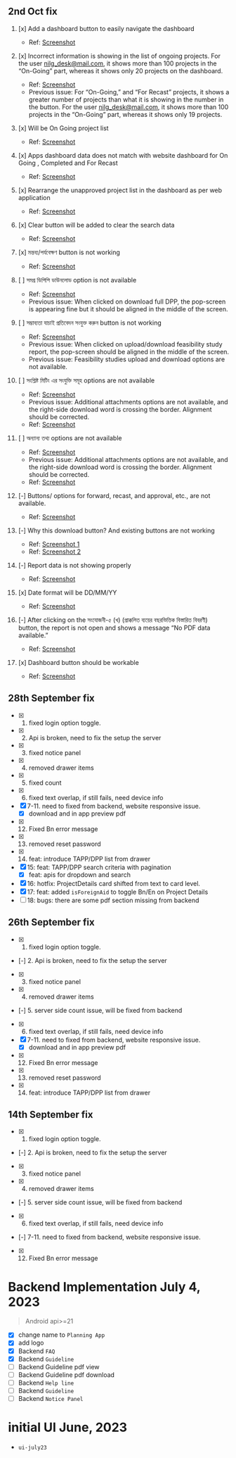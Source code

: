 ## 2nd Oct fix

1. [x] Add a dashboard button to easily navigate the dashboard

   - Ref: [Screenshot](https://prnt.sc/mPpq8wPpYdLs)

2. [x] Incorrect information is showing in the list of ongoing projects. For the user nilg_desk@mail.com, it shows more than 100 projects in the “On-Going” part, whereas it shows only 20 projects on the dashboard.

   - Ref: [Screenshot](https://prnt.sc/Zv6wyyFjypoN)
   - Previous issue: For “On-Going,” and “For Recast” projects, it shows a greater number of projects than what it is showing in the number in the button. For the user nilg_desk@mail.com, it shows more than 100 projects in the “On-Going” part, whereas it shows only 19 projects.

3. [x] Will be On Going project list

   - Ref: [Screenshot](https://prnt.sc/gbWt6be_B_CF)

4. [x] Apps dashboard data does not match with website dashboard for On Going , Completed and For Recast

   - Ref: [Screenshot](https://prnt.sc/b_SwyrE76sXV)

5. [x] Rearrange the unapproved project list in the dashboard as per web application

   - Ref: [Screenshot](https://prnt.sc/syTRQw-fkpHT)

6. [x] Clear button will be added to clear the search data

   - Ref: [Screenshot](https://prnt.sc/z2Iw_jwdjRb7)

7. [x] মন্তব্য/পর্যবেক্ষণ button is not working

   - Ref: [Screenshot](https://prnt.sc/7yHp1r0xaFgL)

8. [ ] সমগ্র ডিপিপি ডাউনলোড option is not available

   - Ref: [Screenshot](https://prnt.sc/KLAY9OADs1EP)
   - Previous issue: When clicked on download full DPP, the pop-screen is appearing fine but it should be aligned in the middle of the screen.

9. [ ] সম্ভাব্যতা যাচাই প্রতিবেদন সংযুক্ত করুন button is not working

   - Ref: [Screenshot](https://prnt.sc/AsZz7ZrcUel9)
   - Previous issue: When clicked on upload/download feasibility study report, the pop-screen should be aligned in the middle of the screen.
   - Previous issue: Feasibility studies upload and download options are not available.

10. [ ] সংশ্লিষ্ট মিটিং এর সংযুক্তি সমূহ options are not available

    - Ref: [Screenshot](https://prnt.sc/zO6528jJqtb9)
    - Previous issue: Additional attachments options are not available, and the right-side download word is crossing the border. Alignment should be corrected.
    - Ref: [Screenshot](https://prnt.sc/UQazgr_Qfacq)

11. [ ] অন্যান্য তথ্য options are not available

    - Ref: [Screenshot](https://prnt.sc/zO6528jJqtb9)
    - Previous issue: Additional attachments options are not available, and the right-side download word is crossing the border. Alignment should be corrected.
    - Ref: [Screenshot](https://prnt.sc/CMVHNy9nyfV-)

12. [-] Buttons/ options for forward, recast, and approval, etc., are not available.

    - Ref: [Screenshot](https://prnt.sc/zAl3QXQEykdL)

13. [-] Why this download button? And existing buttons are not working

    - Ref: [Screenshot 1](https://prnt.sc/bJ1T9-nSdQzo)
    - Ref: [Screenshot 2](https://prnt.sc/zpon4mfrPkNe)

14. [-] Report data is not showing properly

    - Ref: [Screenshot](https://prnt.sc/c_2FWjNLkMd_)

15. [x] Date format will be DD/MM/YY

    - Ref: [Screenshot](https://prnt.sc/O0rsIsX1fUtp)

16. [-] After clicking on the সংযোজনী-৫ (খ) (প্রাক্কলিত ব্যয়ের বছরভিত্তিক বিস্তারিত বিবরণী) button, the report is not open and shows a message “No PDF data available.”

    - Ref: [Screenshot](https://prnt.sc/-LufBhuhMyLj)

17. [x] Dashboard button should be workable
    - Ref: [Screenshot](https://prnt.sc/THyUricyUwNI)

## 28th September fix

- [x] 1. fixed login option toggle.
- [x] 2. Api is broken, need to fix the setup the server
- [x] 3. fixed notice panel
- [x] 4. removed drawer items
- [x] 5. fixed count
- [x] 6. fixed text overlap, if still fails, need device info
- [x] 7-11. need to fixed from backend, website responsive issue.
  - [x] download and in app preview pdf
- [x] 12. Fixed Bn error message
- [x] 13. removed reset password
- [x] 14. feat: introduce TAPP/DPP list from drawer
- [x] 15: feat: TAPP/DPP search criteria with pagination
  - [x] feat: apis for dropdown and search
- [x] 16: hotfix: ProjectDetails card shifted from text to card level.
- [x] 17: feat: added `isForeignAid` to toggle Bn/En on Project Details
- [ ] 18: bugs: there are some pdf section missing from backend

## 26th September fix

- [x] 1. fixed login option toggle.
- [-] 2. Api is broken, need to fix the setup the server
- [x] 3. fixed notice panel
- [x] 4. removed drawer items
- [-] 5. server side count issue, will be fixed from backend
- [x] 6. fixed text overlap, if still fails, need device info
- [x] 7-11. need to fixed from backend, website responsive issue.
  - [x] download and in app preview pdf
- [x] 12. Fixed Bn error message
- [x] 13. removed reset password
- [x] 14. feat: introduce TAPP/DPP list from drawer

## 14th September fix

- [x] 1. fixed login option toggle.
- [-] 2. Api is broken, need to fix the setup the server
- [x] 3. fixed notice panel
- [x] 4. removed drawer items
- [-] 5. server side count issue, will be fixed from backend
- [x] 6. fixed text overlap, if still fails, need device info
- [-] 7-11. need to fixed from backend, website responsive issue.
- [x] 12. Fixed Bn error message

# Backend Implementation July 4, 2023

> Android api>=21

- [x] change name to `Planning App`
- [x] add logo
- [x] Backend `FAQ`
- [x] Backend `Guideline`
- [ ] Backend Guideline pdf view
- [ ] Backend Guideline pdf download
- [ ] Backend `Help line`
- [ ] Backend `Guideline`
- [ ] Backend `Notice Panel`

# initial UI June, 2023

- `ui-july23`
